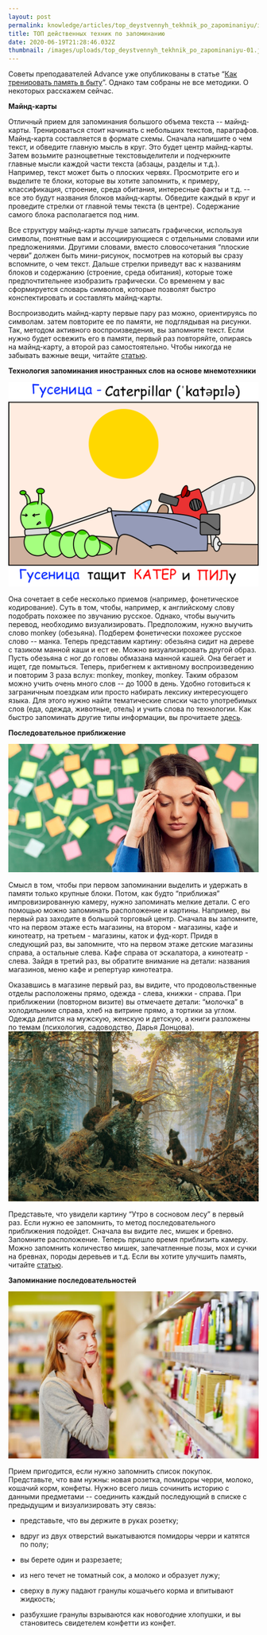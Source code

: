 ```yaml
---
layout: post
permalink: knowledge/articles/top_deystvennyh_tekhnik_po_zapominaniyu/index.html
title: ТОП действенных техник по запоминанию
date: 2020-06-19T21:28:46.032Z
thumbnail: /images/uploads/top_deystvennyh_tekhnik_po_zapominaniyu-01.jpg
---
```

Советы преподавателей Advance уже опубликованы в статье “[Как тренировать память в быту](../kak_trenirovat_pamyat_v_bytu_sovety_prepodavateley/index.html)”. Однако там собраны не все методики. О некоторых расскажем сейчас. 

**Майнд-карты**

Отличный прием для запоминания большого объема текста -- майнд-карты. Тренироваться стоит начинать с небольших текстов, параграфов. Майнд-карта составляется в формате схемы. Сначала напишите о чем текст, и обведите главную мысль в круг. Это будет центр майнд-карты. Затем возьмите разноцветные текстовыделители и подчеркните главные мысли каждой части текста (абзацы, разделы и т.д.). Например, текст может быть о плоских червях. Просмотрите его и выделите те блоки, которые вы хотите запомнить, к примеру, классификация, строение, среда обитания, интересные факты и т.д. -- все это будут названия блоков майнд-карты. Обведите каждый в круг и проведите стрелки от главной темы текста (в центре). Содержание самого блока располагается под ним. 

Все структуру майнд-карты лучше записать графически, используя символы, понятные вам и ассоциирующиеся с отдельными словами или предложениями. Другими словами, вместо словосочетания “плоские черви” должен быть мини-рисунок, посмотрев на который вы сразу вспомните, о чем текст. Дальше стрелки приведут вас к названиям блоков и содержанию (строение, среда обитания), которые тоже предпочтительнее изобразить графически. Со временем у вас сформируется словарь символов, которые позволят быстро конспектировать и составлять майнд-карты.

Воспроизводить майнд-карту первые пару раз можно, ориентируясь по символам. затем повторите ее по памяти, не подглядывая на рисунки. Так, методом активного воспроизведения, вы запомните текст. Если нужно будет освежить его в памяти, первый раз повторяйте, опираясь на майнд-карту, а второй раз самостоятельно. Чтобы никогда не забывать важные вещи, читайте [статью](../kak_ne_zabyvat_vazhnye_veshchi/index.html). 

**Технология запоминания иностранных слов на основе мнемотехники**

![](/images/uploads/top_deystvennyh_tekhnik_po_zapominaniyu-02.jpg)

Она сочетает в себе несколько приемов (например, фонетическое кодирование). Суть в том, чтобы, например, к английскому слову подобрать похожее по звучанию русское. Однако, чтобы выучить перевод, необходимо визуализировать. Предположим, нужно выучить слово monkey (обезьяна). Подберем фонетически похожее русское слово -- манка. Теперь представим картину: обезьяна сидит на дереве с тазиком манной каши и ест ее. Можно визуализировать другой образ. Пусть обезьяна с ног до головы обмазана манной кашей. Она бегает и ищет, где помыться. Теперь, прибегнем к активному воспроизведению и повторим 3 раза вслух: monkey, monkey, monkey. Таким образом можно учить очень много слов -- до 1000 в день. Удобно готовиться к заграничным поездкам или просто набирать лексику интересующего языка. Для этого нужно найти тематические списки часто употребимых слов (еда, одежда, животные, отель) и учить слова по технологии. Как быстро запоминать другие типы информации, вы прочитаете [здесь](../kak_sohranit_rabotu_i_chto_delat_v_krizis/index.html).

**Последовательное приближение**

![](/images/uploads/top_deystvennyh_tekhnik_po_zapominaniyu-03.jpg)

Смысл в том, чтобы при первом запоминании выделить и удержать в памяти только крупные блоки. Потом, как будто “приближая” импровизированную камеру, нужно запоминать мелкие детали. С его помощью можно запоминать расположение и картины. Например, вы первый раз заходите в большой торговый центр. Сначала вы запомните, что на первом этаже есть магазины, на втором - магазины, кафе и кинотеатр, на третьем - магазины, каток и фуд-корт. Придя в следующий раз, вы запомните, что на первом этаже детские магазины справа, а остальные слева. Кафе справа от эскалатора, а кинотеатр - слева. Зайдя в третий раз, вы обратите внимание на детали: названия магазинов, меню кафе и репертуар кинотеатра. 

Оказавшись в магазине первый раз, вы видите, что продовольственные отделы расположены прямо, одежда - слева, книжки - справа. При приближении (повторном визите) вы отмечаете детали: “молочка” в холодильнике справа, хлеб на витрине прямо, а тортики за углом. Одежда делится на мужскую, женскую и детскую, а книги разложены по темам (психология, садоводство, Дарья Донцова).  
![](/images/uploads/top_deystvennyh_tekhnik_po_zapominaniyu-04.jpg)

Представьте, что увидели картину “Утро в сосновом лесу” в первый раз. Если нужно ее запомнить, то метод последовательного приближения подойдет. Сначала вы видите лес, мишек и бревно. Запомните расположение. Теперь пришло время приблизить камеру. Можно запомнить количество мишек, запечатленные  позы, мох и сучки на бревнах, породы деревьев и т.д.  Если вы хотите улучшить память, читайте [статью](../kak_uluchshit_pamyat/index.html).

**Запоминание последовательностей**

![](/images/uploads/top_deystvennyh_tekhnik_po_zapominaniyu-05.jpg)

Прием пригодится, если нужно запомнить список покупок. Представьте, что вам нужны: новая розетка, помидоры черри, молоко, кошачий корм, конфеты. Нужно всего лишь сочинить историю с данными предметами -- соединить каждый последующий в списке с предыдущим и визуализировать эту связь:

- представьте, что вы держите в руках розетку;

- вдруг из двух отверстий выкатываются помидоры черри и катятся по полу;

- вы берете один и разрезаете;

- из него течет не томатный сок, а молоко и образует лужу;

- сверху в лужу падают гранулы кошачьего корма и впитывают жидкость;

- разбухшие гранулы взрываются как новогодние хлопушки, и вы становитесь свидетелем конфетти из конфет.